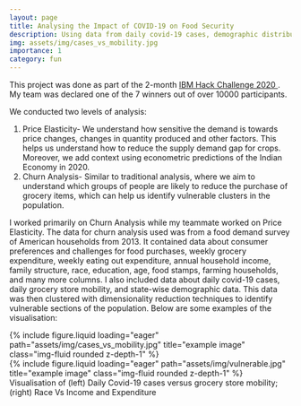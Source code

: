 ```yaml
---
layout: page
title: Analysing the Impact of COVID-19 on Food Security
description: Using data from daily covid-19 cases, demographic distribution, grocery store mobility, and household surveys to understand food security in the face of COVID-19 across different clusters of the population.
img: assets/img/cases_vs_mobility.jpg
importance: 1
category: fun
---
```


This project was done as part of the 2-month <a href="https://smartinternz.com/ibm-hack-challenge-2020">IBM Hack Challenge 2020 </a>. My team was declared one of the 7 winners out of over 10000 participants. 

We conducted two levels of analysis:
1. Price Elasticity- We understand how sensitive the demand is towards price
changes, changes in quantity produced and other factors. This helps us
understand how to reduce the supply demand gap for crops. Moreover, we
add context using econometric predictions of the Indian Economy in 2020.
2. Churn Analysis- Similar to traditional analysis, where we aim to understand
which groups of people are likely to reduce the purchase of grocery items,
which can help us identify vulnerable clusters in the population.

I worked primarily on Churn Analysis while my teammate worked on Price Elasticity. The data for churn analysis used was from a food demand survey of American households from 2013. It contained data about consumer preferences and challenges for food purchases, weekly grocery expenditure, weekly eating out expenditure, annual household income, family structure, race, education, age, food stamps, farming households, and many more columns. I also included data about daily covid-19 cases, daily grocery store mobility, and state-wise demographic data. This data was then clustered with dimensionality reduction techniques to identify vulnerable sections of the population. Below are some examples of the visualisation: 

<div class="row">
    <div class="col-sm mt-3 mt-md-0">
        {% include figure.liquid loading="eager" path="assets/img/cases_vs_mobility.jpg" title="example image" class="img-fluid rounded z-depth-1" %}
    </div>
    <div class="col-sm mt-3 mt-md-0">
        {% include figure.liquid loading="eager" path="assets/img/vulnerable.jpg" title="example image" class="img-fluid rounded z-depth-1" %}
    </div>
</div>
<div class="caption">
    Visualisation of (left) Daily Covid-19 cases versus grocery store mobility; (right) Race Vs Income and Expenditure 
</div>